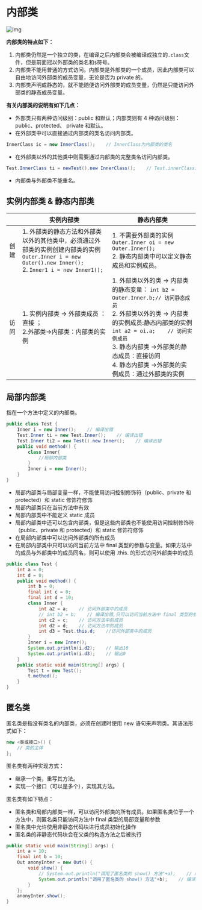 # 内部类

![img](http://c.biancheng.net/uploads/allimg/181023/3-1Q02311045J93.jpg)

**内部类的特点如下：**

1. 内部类仍然是一个独立的类，在编译之后内部类会被编译成独立的`.class`文件，但是前面冠以外部类的类名和`$`符号。
2. 内部类不能用普通的方式访问。内部类是外部类的一个成员，因此内部类可以自由地访问外部类的成员变量，无论是否为 private 的。
3. 内部类声明成静态的，就不能随便访问外部类的成员变量，仍然是只能访问外部类的静态成员变量。

**有关内部类的说明有如下几点：**

- 外部类只有两种访问级别：public 和默认；内部类则有 4 种访问级别：public、protected、 private 和默认。
- 在外部类中可以直接通过内部类的类名访问内部类。

```java
InnerClass ic = new InnerClass();    // InnerClass为内部类的类名
```

- 在外部类以外的其他类中则需要通过内部类的完整类名访问内部类。

```java
Test.InnerClass ti = newTest().new InnerClass();    // Test.innerClass是内部类的完整类名
```

- 内部类与外部类不能重名。

## 实例内部类 & 静态内部类

|      | 实例内部类                                                   | 静态内部类                                                   |
| ---- | ------------------------------------------------------------ | ------------------------------------------------------------ |
| 创建 | 1. 外部类的静态方法和外部类以外的其他类中，必须通过外部类的实例创建内部类的实例 `Outer.Inner i = new Outer().new Inner();`<br>2. `Inner1 i = new Inner1();` | 1. 不需要外部类的实例  `Outer.Inner oi = new Outer.Inner();`<br>2. 静态内部类中可以定义静态成员和实例成员。 |
| 访问 | 1. 实例内部类 → 外部类成员 ： 直接 ；<br>2.外部类→内部类：内部类的实例 | 1.  外部类以外的类 → 内部类的静态变量： `int b2 = Outer.Inner.b;// 访问静态成员`<br/>2. 外部类以外的类 → 内部类的实例成员:静态内部类的实例 `int a2 = oi.a;    // 访问实例成员`<br/>3. 静态内部类 →外部类的静态成员：直接访问<br>4. 静态内部类 →外部类的实例成员：通过外部类的实例 |

## 局部内部类

指在一个方法中定义的内部类。

```java
public class Test {
    Inner i = new Inner();    // 编译出错
    Test.Inner ti = new Test.Inner();    // 编译出错
    Test.Inner ti2 = new Test().new Inner();    // 编译出错
    public void method() {
        class Inner{
            //局部内部类     
        }
        Inner i = new Inner();
    }
}
```

- 局部内部类与局部变量一样，不能使用访问控制修饰符（public、private 和 protected）和 static 修饰符修饰
- 局部内部类只在当前方法中有效
- 局部内部类中不能定义 static 成员
- 局部内部类中还可以包含内部类，但是这些内部类也不能使用访问控制修饰符（public、private 和 protected）和 static 修饰符修饰
- 在局部内部类中可以访问外部类的所有成员
- 在局部内部类中只可以访问当前方法中 final 类型的参数与变量。如果方法中的成员与外部类中的成员同名，则可以使用 <OuterClassName>.this.<MemberName> 的形式访问外部类中的成员

```java
public class Test {
    int a = 0;
    int d = 0;
    public void method() {
        int b = 0;
        final int c = 0;
        final int d = 10;
        class Inner {
            int a2 = a;    // 访问外部类中的成员
            // int b2 = b;    // 编译出错,只可以访问当前方法中 final 类型的参数与变量
            int c2 = c;    // 访问方法中的成员
            int d2 = d;    // 访问方法中的成员
            int d3 = Test.this.d;    //访问外部类中的成员
        }
        Inner i = new Inner();
        System.out.println(i.d2);    // 输出10
        System.out.println(i.d3);    // 输出0
    }
    public static void main(String[] args) {
        Test t = new Test();
        t.method();
    }
}
```

## 匿名类

匿名类是指没有类名的内部类，必须在创建时使用 new 语句来声明类。其语法形式如下：

```java
new <类或接口>() {
    // 类的主体
};
```

匿名类有两种实现方式：

- 继承一个类，重写其方法。
- 实现一个接口（可以是多个），实现其方法。

匿名类有如下特点：

- 匿名类和局部内部类一样，可以访问外部类的所有成员。如果匿名类位于一个方法中，则匿名类只能访问方法中 final 类型的局部变量和参数
- 匿名类中允许使用非静态代码块进行成员初始化操作
- 匿名类的非静态代码块会在父类的构造方法之后被执行

```java
public static void main(String[] args) {
    int a = 10;
    final int b = 10;
    Out anonyInter = new Out() {
        void show() {
            // System.out.println("调用了匿名类的 show() 方法"+a);    // 编译出错
            System.out.println("调用了匿名类的 show() 方法"+b);    // 编译通过
        }
    };
    anonyInter.show();
}
```

